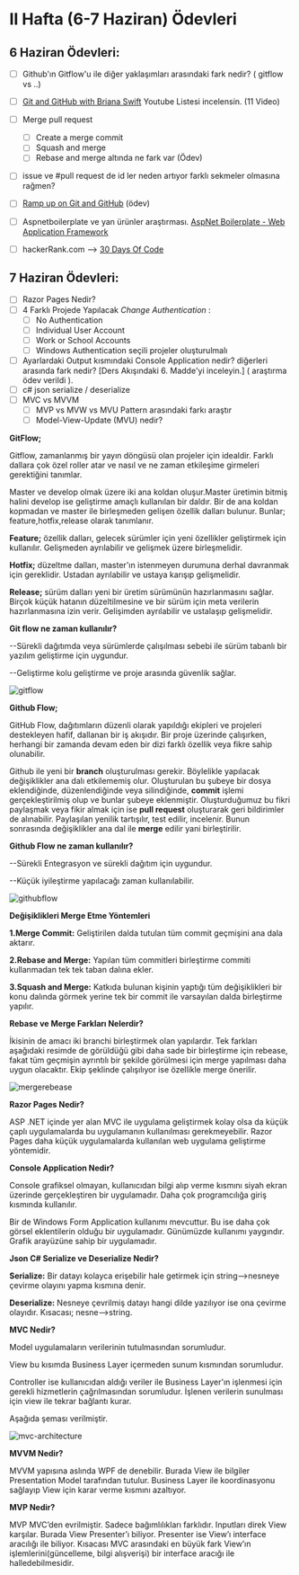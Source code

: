 # II Hafta (6-7 Haziran) Ödevleri 

## 6 Haziran Ödevleri:
- [ ] Github'ın Gitflow'u ile diğer yaklaşımları arasındaki fark nedir? ( gitflow vs ..)
- [ ] [Git and GitHub with Briana Swift](https://www.youtube.com/playlist?list=PLg7s6cbtAD17Gw5u8644bgKhgRLiJXdX4) Youtube Listesi incelensin. (11 Video)
- [ ] Merge pull request
    - [ ] Create a merge commit
    - [ ] Squash and merge 
    - [ ] Rebase and merge altında ne fark var (Ödev)
- [ ] issue ve #pull request de id ler neden artıyor farklı sekmeler olmasına rağmen?
- [ ] [Ramp up on Git and GitHub](https://lab.github.com/githubtraining/paths/ramp-up-on-git-and-github) (ödev)
- [ ] Aspnetboilerplate ve yan ürünler araştırması. [AspNet Boilerplate - Web Application Framework](https://aspnetboilerplate.com/)
- [ ] hackerRank.com --> [30 Days Of Code](https://www.hackerrank.com/domains/tutorials/30-days-of-code)


## 7 Haziran Ödevleri:
- [ ] Razor Pages Nedir?
- [ ] 4 Farklı Projede Yapılacak *Change Authentication* :
  - [ ] No Authentication
  - [ ] Individual User Account
  - [ ] Work or School Accounts
  - [ ] Windows Authentication seçili projeler oluşturulmalı
- [ ] Ayarlardaki Output kısmındaki Console Application nedir? diğerleri arasında fark nedir? [Ders Akışındaki 6. Madde'yi inceleyin.] ( araştırma ödev verildi ).
- [ ] c# json serialize / deserialize
- [ ] MVC vs MVVM
   - [ ] MVP vs MVW vs MVU Pattern arasındaki farkı araştır
   - [ ] Model-View-Update (MVU) nedir?

**GitFlow;**

Gitflow, zamanlanmış bir yayın döngüsü olan projeler için idealdir. Farklı dallara çok özel roller atar ve nasıl ve ne zaman etkileşime girmeleri gerektiğini tanımlar.

Master ve develop olmak üzere iki ana koldan oluşur.Master üretimin bitmiş halini develop ise geliştirme amaçlı kullanılan bir daldır. Bir de ana koldan kopmadan ve master ile birleşmeden gelişen özellik dalları bulunur. Bunlar; feature,hotfix,release olarak tanımlanır.

**Feature;** özellik dalları, gelecek sürümler için yeni özellikler geliştirmek için kullanılır. Gelişmeden ayrılabilir ve gelişmek üzere birleşmelidir.

**Hotfix;** düzeltme dalları, master'ın istenmeyen durumuna derhal davranmak için gereklidir. Ustadan ayrılabilir ve ustaya karışıp gelişmelidir.

**Release;** sürüm dalları yeni bir üretim sürümünün hazırlanmasını sağlar. Birçok küçük hatanın düzeltilmesine ve bir sürüm için meta verilerin hazırlanmasına izin verir. Gelişimden ayrılabilir ve ustalaşıp gelişmelidir.

**Git flow ne zaman kullanılır?**

--Sürekli dağıtımda veya sürümlerde çalışılması sebebi ile sürüm tabanlı bir yazılım geliştirme için uygundur.

--Geliştirme kolu geliştirme ve proje arasında güvenlik sağlar.

![gitflow](https://user-images.githubusercontent.com/66273342/84819643-04410200-b021-11ea-8ffc-27736bbdb723.PNG)



**Github Flow;**

GitHub Flow, dağıtımların düzenli olarak yapıldığı ekipleri ve projeleri destekleyen hafif, dallanan bir iş akışıdır. Bir proje üzerinde çalışırken, herhangi bir zamanda devam eden bir dizi farklı özellik veya fikre sahip olunabilir. 

Github ile yeni bir **branch** oluşturulması gerekir. Böylelikle yapılacak değişiklikler ana dalı etkilememiş olur. Oluşturulan bu şubeye bir dosya eklendiğinde, düzenlendiğinde veya silindiğinde, **commit** işlemi gerçekleştirilmiş olup ve bunlar şubeye eklenmiştir. Oluşturduğumuz bu fikri paylaşmak veya fikir almak için ise **pull request** oluşturarak geri bildirimler de alınabilir. Paylaşılan yenilik tartışılır, test edilir, incelenir. Bunun sonrasında değişiklikler ana dal ile **merge** edilir yani birleştirilir.

**Github Flow ne zaman kullanılır?**

--Sürekli Entegrasyon ve sürekli dağıtım için uygundur.

--Küçük iyileştirme yapılacağı zaman kullanılabilir.

![githubflow](https://user-images.githubusercontent.com/66273342/84819563-e70c3380-b020-11ea-878d-f26312471823.PNG)


**Değişiklikleri Merge Etme Yöntemleri**

**1.Merge Commit:** Geliştirilen dalda tutulan tüm commit geçmişini ana dala aktarır.

**2.Rebase and Merge:** Yapılan tüm commitleri birleştirme commiti kullanmadan tek tek taban dalına ekler.

**3.Squash and Merge:** Katkıda bulunan kişinin yaptığı tüm değişiklikleri bir konu dalında görmek yerine tek bir commit ile varsayılan dalda birleştirme yapılır.

**Rebase ve Merge Farkları Nelerdir?**

İkisinin de amacı iki branchi birleştirmek olan yapılardır. Tek farkları aşağıdaki resimde de görüldüğü gibi daha sade bir birleştirme için rebease, fakat tüm geçmişin ayrıntılı bir şekilde görülmesi için merge yapılması daha uygun olacaktır. Ekip şeklinde çalışılıyor ise özellikle merge önerilir.


![mergerebease](https://user-images.githubusercontent.com/66273342/85228113-299b8a80-b3ea-11ea-9b1c-1b60e9f20954.png)


**Razor Pages Nedir?**

ASP .NET içinde yer alan MVC ile uygulama geliştirmek kolay olsa da küçük çaplı uygulamalarda bu uygulamanın kullanılması gerekmeyebilir. Razor Pages daha küçük uygulamalarda kullanılan web uygulama geliştirme yöntemidir.

**Console Application Nedir?**

Console grafiksel olmayan, kullanıcıdan bilgi alıp verme kısmını siyah ekran üzerinde gerçekleştiren bir uygulamadır. Daha çok programcılığa giriş kısmında kullanılır.

Bir de Windows Form Application kullanımı mevcuttur. Bu ise daha çok görsel eklentilerin olduğu bir uygulamadır. Günümüzde kullanımı yaygındır. Grafik arayüzüne sahip bir uygulamadır.


**Json C# Serialize ve Deserialize Nedir?**

**Serialize:** Bir datayı kolayca erişebilir hale getirmek için string-->nesneye çevirme olayını yapma kısmına denir.

**Deserialize:** Nesneye çevrilmiş datayı hangi dilde yazılıyor ise ona çevirme olayıdır. Kısacası; nesne-->string.

**MVC Nedir?**

Model uygulamaların verilerinin tutulmasından sorumludur.

View bu kısımda Business Layer içermeden sunum kısmından sorumludur.

Controller ise kullanıcıdan aldığı veriler ile Business Layer'ın işlenmesi için gerekli hizmetlerin çağrılmasından sorumludur. İşlenen verilerin sunulması için view ile tekrar bağlantı kurar.

Aşağıda şeması verilmiştir.


![mvc-architecture](https://user-images.githubusercontent.com/66273342/85952082-aa6d0000-b96f-11ea-8b8b-a182cfc0aab4.gif)

**MVVM Nedir?**

MVVM yapısına aslında WPF de denebilir. Burada View ile bilgiler Presentation Model tarafından tutulur. Business Layer ile koordinasyonu sağlayıp View için karar verme kısmını azaltıyor.



**MVP Nedir?**

MVP MVC’den evrilmiştir. Sadece bağımlılıkları farklıdır. Inputları direk View karşılar. Burada View Presenter’ı biliyor. Presenter ise View’ı interface aracılığı ile biliyor. Kısacası MVC arasındaki en büyük fark View’ın işlemlerini(güncelleme, bilgi alışverişi) bir interface aracığı ile halledebilmesidir.






